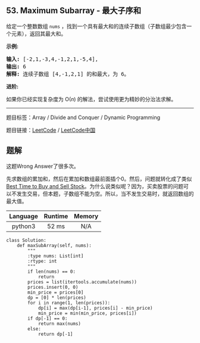## 53. Maximum Subarray - 最大子序和

<!--If you want to use the English description, use `question.content` instead-->

<p>给定一个整数数组 <code>nums</code>&nbsp;，找到一个具有最大和的连续子数组（子数组最少包含一个元素），返回其最大和。</p>

<p><strong>示例:</strong></p>

<pre><strong>输入:</strong> [-2,1,-3,4,-1,2,1,-5,4],
<strong>输出:</strong> 6
<strong>解释:</strong>&nbsp;连续子数组&nbsp;[4,-1,2,1] 的和最大，为&nbsp;6。
</pre>

<p><strong>进阶:</strong></p>

<p>如果你已经实现复杂度为 O(<em>n</em>) 的解法，尝试使用更为精妙的分治法求解。</p>



-----

题目标签：Array / Divide and Conquer / Dynamic Programming

题目链接：[LeetCode](https://leetcode.com/problems/maximum-subarray/description/)  /  [LeetCode中国](https://leetcode-cn.com/problems/maximum-subarray/description/)

## 题解

这题Wrong Answer了很多次。

先求数组的累加和，然后在累加和数组最前面插个0。然后，问题就转化成了类似[Best Time to Buy and Sell Stock](https://leetcode.com/problems/best-time-to-buy-and-sell-stock/description/)。为什么说类似呢？因为，买卖股票的问题可以不发生交易，但本题，子数组不能为空。所以，当不发生交易时，就返回数组的最大值。

| Language | Runtime | Memory |
|:---:|:---:|:---:|
| python3  | 52  ms | N/A |

```python3
class Solution:
    def maxSubArray(self, nums):
        """
        :type nums: List[int]
        :rtype: int
        """
        if len(nums) == 0:
            return 
        prices = list(itertools.accumulate(nums))
        prices.insert(0, 0)
        min_price = prices[0]
        dp = [0] * len(prices)
        for i in range(1, len(prices)):
            dp[i] = max(dp[i-1], prices[i] - min_price)
            min_price = min(min_price, prices[i])
        if dp[-1] == 0:
            return max(nums)
        else:
            return dp[-1]
```
